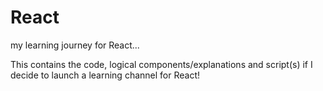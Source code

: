 # React
my learning journey for React...

This contains the code, logical components/explanations and script(s) if I decide to launch a learning channel for React!
